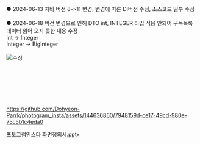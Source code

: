 ●  2024-06-13 자바 버전 8->11 변경, 변경에 따른 DI버전 수정, 소스코드 일부 수정
</br>
</br>
●  2024-06-18 버전 변경으로 인해 DTO int, INTEGER 타입 적용 안되어 구독목록 데이터 읽어 오지 못한 내용 수정 
</br>
int -> Integer 
</br>
Integer  -> BigInteger
</br></br>
  ![수정](https://github.com/Dohyeon-Parrk/photogram_insta/assets/144636860/cdc71aba-b1a5-4645-ac4d-bfbc8ec49241)
</br></br></br></br></br></br></br>


https://github.com/Dohyeon-Parrk/photogram_insta/assets/144636860/7948159d-ce17-49cd-980e-75c5b1c4eda0


[포토그램인스타 화면정의서.pptx](https://github.com/user-attachments/files/15886100/default.pptx)




